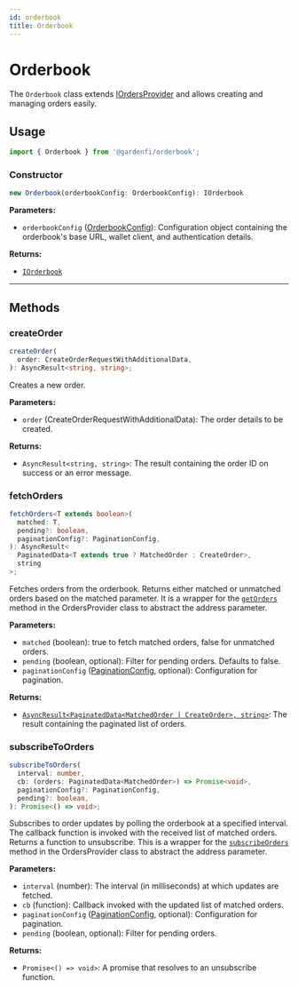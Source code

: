 ```yaml
---
id: orderbook
title: Orderbook
---
```


# Orderbook

The `Orderbook` class extends [IOrdersProvider](../types/IOrderProvider.md) and allows creating and managing orders easily.

## Usage

```ts
import { Orderbook } from '@gardenfi/orderbook';
```

### Constructor

```ts
new Orderbook(orderbookConfig: OrderbookConfig): IOrderbook
```

**Parameters:**

- `orderbookConfig` ([OrderbookConfig](../types/OrderbookConfig.md)): Configuration object containing the orderbook's base URL, wallet client, and authentication details.

**Returns:**

- [`IOrderbook`](../Interfaces.md#iorderbook)

---

## Methods

### createOrder

```ts
createOrder(
  order: CreateOrderRequestWithAdditionalData,
): AsyncResult<string, string>;
```

Creates a new order.

**Parameters:**

- `order` (CreateOrderRequestWithAdditionalData): The order details to be created.

**Returns:**

- `AsyncResult<string, string>`: The result containing the order ID on success or an error message.

### fetchOrders

```ts
fetchOrders<T extends boolean>(
  matched: T,
  pending?: boolean,
  paginationConfig?: PaginationConfig,
): AsyncResult<
  PaginatedData<T extends true ? MatchedOrder : CreateOrder>,
  string
>;
```

Fetches orders from the orderbook. Returns either matched or unmatched orders based on the matched parameter. It is a wrapper for the [`getOrders`](./OrdersProvider.md#getorders) method in the OrdersProvider class to abstract the address parameter.

**Parameters:**

- `matched` (boolean): true to fetch matched orders, false for unmatched orders.
- `pending` (boolean, optional): Filter for pending orders. Defaults to false.
- `paginationConfig` ([PaginationConfig](../types/Pagination.md), optional): Configuration for pagination.

**Returns:**

- [`AsyncResult<PaginatedData<MatchedOrder | CreateOrder>, string>`](../types/Order.md#matchedorder): The result containing the paginated list of orders.

### subscribeToOrders

```ts
subscribeToOrders(
  interval: number,
  cb: (orders: PaginatedData<MatchedOrder>) => Promise<void>,
  paginationConfig?: PaginationConfig,
  pending?: boolean,
): Promise<() => void>;
```

Subscribes to order updates by polling the orderbook at a specified interval. The callback function is invoked with the received list of matched orders. Returns a function to unsubscribe. This is a wrapper for the [`subscribeOrders`](./OrdersProvider.md#subscribeorders) method in the OrdersProvider class to abstract the address parameter.

**Parameters:**

- `interval` (number): The interval (in milliseconds) at which updates are fetched.
- `cb` (function): Callback invoked with the updated list of matched orders.
- `paginationConfig` ([PaginationConfig](../types/Pagination.md), optional): Configuration for pagination.
- `pending` (boolean, optional): Filter for pending orders.

**Returns:**

- `Promise<() => void>`: A promise that resolves to an unsubscribe function.
